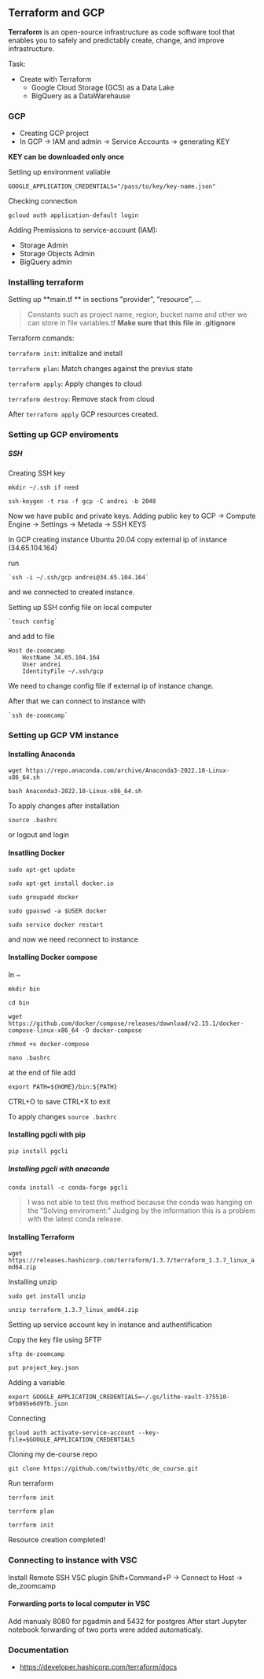 ## Terraform and GCP

**Terraform** is an open-source infrastructure as code software tool that enables you to safely and predictably create, change, and improve infrastructure.

Task:
 - Create with Terraform 
    - Google Cloud Storage (GCS) as a Data Lake
    - BigQuery as a DataWarehause


### GCP 

- Creating GCP project
- In GCP -> IAM and admin -> Service Accounts -> generating KEY

**KEY can be downloaded only once**

Setting up environment valiable

`GOOGLE_APPLICATION_CREDENTIALS="/pass/to/key/key-name.json"`

Checking connection

`gcloud auth application-default login`

Adding Premissions to service-account (IAM):
- Storage Admin
- Storage Objects Admin
- BigQuery admin


### Installing terraform

Setting up **main.tf ** in sections "provider", "resource", ...

> Constants such as project name, region, bucket name and other we can store in file variables.tf
>**Make sure that this file in .gitignore**

Terraform comands:

`terraform init`: initialize and install

`terraform plan`: Match changes against the previus state

`terraform apply`: Apply changes to cloud

`terraform destroy`: Remove stack from cloud


After `terraform apply` GCP resources created.


### Setting up GCP enviroments 

##### SSH
Creating SSH key

`mkdir ~/.ssh if need`

`ssh-keygen -t rsa -f gcp -C andrei -b 2048`

Now we have public and private keys.
Adding public key to GCP -> Compute Engine -> Settings -> Metada -> SSH KEYS

In GCP creating instance Ubuntu 20.04
copy external ip of instance (34.65.104.164)

run

    `ssh -i ~/.ssh/gcp andrei@34.65.104.164`

and we connected to created instance.

Setting up SSH config file on local computer

    `touch config`

and add to file

	Host de-zoomcamp
		HostName 34.65.104.164
		User andrei
		IdentityFile ~/.ssh/gcp

We need to change config file if external ip of instance change.

After that we can connect to instance with

    `ssh de-zoomcamp`


### Setting up GCP VM instance

#### Installing Anaconda

`wget https://repo.anaconda.com/archive/Anaconda3-2022.10-Linux-x86_64.sh`

`bash Anaconda3-2022.10-Linux-x86_64.sh`

To apply changes after installation

`source .bashrc`

or logout and login

#### Insatlling Docker
`sudo apt-get update`

`sudo apt-get install docker.io`

`sudo groupadd docker`

`sudo gpasswd -a $USER docker`

`sudo service docker restart`

and now we need reconnect to instance

#### Installing Docker compose
In ~

`mkdir bin`

`cd bin` 

`wget https://github.com/docker/compose/releases/download/v2.15.1/docker-compose-linux-x86_64 -O docker-compose`

`chmod +x docker-compose`

`nano .bashrc`

at the end of file add 

	export PATH=${HOME}/bin:${PATH}

CTRL+O to save
CTRL+X to exit

To apply changes
`source .bashrc`

#### Installing pgcli with pip
`pip install pgcli`

##### Installing pgcli with anaconda 
`conda install -c conda-forge pgcli`

>I was not able to test this method because the conda was hanging on the "Solving enviroment:"
Judging by the information this is a problem with the latest conda release.

#### Installing Terraform
`wget https://releases.hashicorp.com/terraform/1.3.7/terraform_1.3.7_linux_amd64.zip`

Installing unzip

`sudo get install unzip`

`unzip terraform_1.3.7_linux_amd64.zip`


Setting up service account key in instance and authentification

Copy the key file using SFTP

`sftp de-zoomcamp`

`put project_key.json`

Adding a variable

`export GOOGLE_APPLICATION_CREDENTIALS=~/.gs/lithe-vault-375510-9fb095e6d9fb.json`

Connecting 

`gcloud auth activate-service-account --key-file=$GOOGLE_APPLICATION_CREDENTIALS`


Cloning my de-course repo 

`git clone https://github.com/twistby/dtc_de_course.git`

Run terraform

`terrform init`

`terrform plan`

`terrform init`

Resource creation completed!


### Connecting to instance with VSC

Install Remote SSH VSC plugin
Shift+Command+P -> Connect to Host -> de_zoomcamp

#### Forwarding ports to local computer in VSC
Add manualy 8080 for pgadmin and 5432 for postgres
After start Jupyter notebook forwarding of two ports were added automaticaly.


### Documentation
 - https://developer.hashicorp.com/terraform/docs


